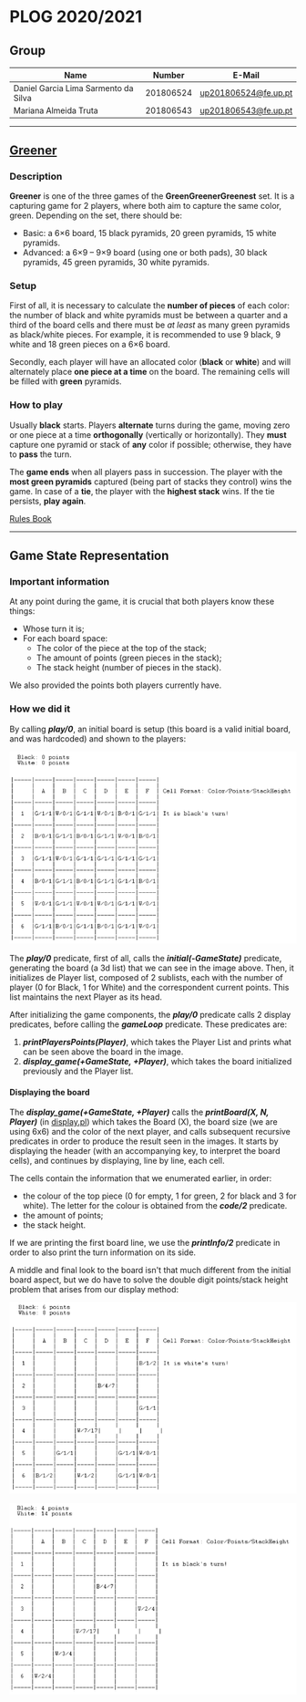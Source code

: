 # PLOG 2020/2021  

## Group  

| Name             | Number    | E-Mail             |
| ---------------- | --------- | ------------------ |
| Daniel Garcia Lima Sarmento da Silva    | 201806524 |up201806524@fe.up.pt|
| Mariana Almeida Truta    | 201806543 |up201806543@fe.up.pt|

----

## [Greener](https://www.boardgamegeek.com/boardgame/226081/greener)

### Description

**Greener** is one of the three games of the **GreenGreenerGreenest** set. It is a capturing game for 2 players, where both aim to capture the same color, green.
Depending on the set, there should be:

* Basic: a 6×6 board, 15 black pyramids, 20 green pyramids, 15 white pyramids.
* Advanced: a 6×9 – 9×9 board (using one or both pads), 30 black pyramids, 45 green pyramids, 30 white pyramids.

### Setup  

First of all, it is necessary to calculate the **number of pieces** of each color: the number of black and white pyramids must be between a quarter and a third of the board cells and there must be _at least_ as many green pyramids as black/white pieces.  For example, it is recommended to use 9 black, 9 white and 18 green pieces on a 6×6 board.

Secondly, each player will have an allocated color (**black** or **white**) and will alternately place **one piece at a time** on the board. The remaining cells will be filled with **green** pyramids.

### How to play

Usually **black** starts. Players **alternate** turns during the game, moving zero or one piece at a time **orthogonally** (vertically or horizontally). They **must** capture one pyramid or stack of **any** color if possible; otherwise, they have to **pass** the turn. 	

The **game ends** when all players pass in succession. The player with the **most green pyramids** captured (being part of stacks they control) wins the game. In case of a **tie**, the player with the **highest stack** wins. If the tie persists, **play again**.

[Rules Book](https://nestorgames.com/rulebooks/GREENGREENERGREENEST_EN.pdf)

----

## Game State Representation

### **Important information**

At any point during the game, it is crucial that both players know these things:

* Whose turn it is;
* For each board space:
    - The color of the piece at the top of the stack;
    - The amount of points (green pieces in the stack);
    - The stack height (number of pieces in the stack).

We also provided the points both players currently have.

### **How we did it**

By calling ***play/0***, an initial board is setup (this board is a valid initial board, and was hardcoded) and shown to the players:

![initial Board](images/initial.png)

The ***play/0*** predicate, first of all, calls the ***initial(-GameState)*** predicate, generating the board (a 3d list) that we can see in the image above. Then, it initializes de Player list, composed of 2 sublists, each with the number of player (0 for Black, 1 for White) and the correspondent current points. This list maintains the next Player as its head.

After initializing the game components, the ***play/0*** predicate calls 2  display predicates, before calling the ***gameLoop*** predicate. These predicates are:

1. ***printPlayersPoints(Player)***, which takes the Player List and prints what can be seen above the board in the image.
2. ***display_game(+GameState, +Player)***, which takes the board initialized previously and the Player list.


#### **Displaying the board**

The ***display_game(+GameState, +Player)*** calls the ***printBoard(X, N, Player)*** (in [display.pl](display.pl)) which takes the Board (X), the board size (we are using 6x6) and the color of the next player, and calls subsequent recursive predicates in order to produce the result seen in the images. It starts by displaying the header (with an accompanying key, to interpret the board cells), and continues by displaying, line by line, each cell.

The cells contain the information that we enumerated earlier, in order:

- the colour of the top piece (0 for empty, 1 for green, 2 for black and 3 for white). The letter for the colour is obtained from the ***code/2*** predicate.
- the amount of points;
- the stack height.

If we are printing the first board line, we use the ***printInfo/2*** predicate in order to also print the turn information on its side.

A middle and final look to the board isn't that much different from the initial board aspect, but we do have to solve the double digit points/stack height problem that arises from our display method:

![mid](images/mid.png)

![final](images/final.png)